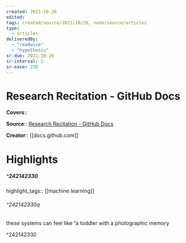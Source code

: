 ```yaml
---
created: 2021-10-26
edited:
tags: created/source/2021/10/26, node/source/articles
type: 
  - articles
deliveredBy: 
  - "readwise"
  - "hypothesis"
sr-due: 2021-10-26
sr-interval: 2
sr-ease: 230
---
```

# Research Recitation - GitHub Docs

**Covers**:: 

**Source**:: [Research Recitation - GitHub Docs](https://docs.github.com/en/github/copilot/research-recitation)

**Creator**:: [[docs.github.com]]

# Highlights
##### ^242142330

highlight_tags:: [[machine learning]]   

###### ^242142330q

these systems can feel like ”a toddler with a photographic memory 

^242142330

